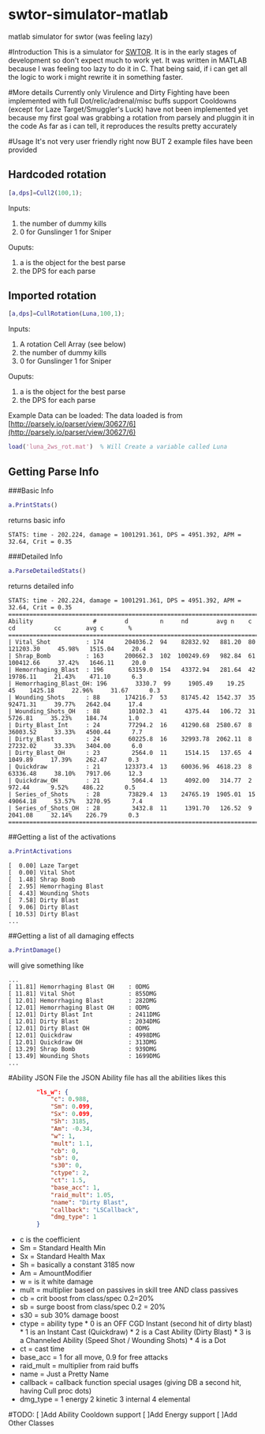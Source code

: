 # swtor-simulator-matlab
matlab simulator for swtor (was feeling lazy)

#Introduction
This is a simulator for [SWTOR](http://www.swtor.com). It is in the early stages of development so don't expect much to work yet.
It was written in MATLAB because I was feeling too lazy to do it in C. That being said, if i can get all the logic to work i might rewrite it in something faster.

#More details
Currently only Virulence and Dirty Fighting have been implemented with full Dot/relic/adrenal/misc buffs support
Cooldowns (except for Laze Target/Smuggler's Luck) have not been implemented yet because my first goal was grabbing a rotation from parsely and pluggin it in the code
As far as i can tell, it reproduces the results pretty accurately 

#Usage
It's not very user friendly right now BUT 2 example files have been provided
## Hardcoded rotation
```MATLAB
[a,dps]=Cull2(100,1);
```
Inputs:
 1. the number of dummy kills
 2. 0 for Gunslinger 1 for Sniper
 
Ouputs:
 1. a is the object for the best parse
 2. the DPS for each parse
 
## Imported rotation
```MATLAB
[a,dps]=CullRotation(Luna,100,1);
```
Inputs:
 1. A rotation Cell Array (see below)
 2. the number of dummy kills
 3. 0 for Gunslinger 1 for Sniper
 
Ouputs:
 1. a is the object for the best parse
 2. the DPS for each parse
 

Example Data can be loaded:
The data loaded is from [http://parsely.io/parser/view/30627/6](http://parsely.io/parser/view/30627/6)
```MATLAB
load('luna_2ws_rot.mat')  % Will Create a variable called Luna
```

## Getting Parse Info
###Basic Info
```MATLAB
a.PrintStats()
```

returns basic info
```
STATS: time - 202.224, damage = 1001291.361, DPS = 4951.392, APM =  32.64, Crit = 0.35
```

###Detailed Info
```MATLAB 
a.ParseDetailedStats()
```
returns detailed info
```
STATS: time - 202.224, damage = 1001291.361, DPS = 4951.392, APM =  32.64, Crit = 0.35
==============================================================================================================
Ability                 #        d         n     nd        avg n    c    cd           cc       avg c       %
==============================================================================================================
| Vital_Shot          : 174      204036.2  94    82832.92   881.20  80  121203.30     45.98%   1515.04     20.4
| Shrap_Bomb          : 163      200662.3  102  100249.69   982.84  61  100412.66     37.42%   1646.11     20.0
| Hemorrhaging_Blast  : 196       63159.0  154   43372.94   281.64  42   19786.11     21.43%    471.10      6.3
| Hemorrhaging_Blast_OH: 196        3330.7  99     1905.49    19.25  45    1425.18     22.96%     31.67      0.3
| Wounding_Shots      : 88       174216.7  53    81745.42  1542.37  35   92471.31     39.77%   2642.04     17.4
| Wounding_Shots_OH   : 88        10102.3  41     4375.44   106.72  31    5726.81     35.23%    184.74      1.0
| Dirty_Blast_Int     : 24        77294.2  16    41290.68  2580.67  8    36003.52     33.33%   4500.44      7.7
| Dirty_Blast         : 24        60225.8  16    32993.78  2062.11  8    27232.02     33.33%   3404.00      6.0
| Dirty_Blast_OH      : 23         2564.0  11     1514.15   137.65  4     1049.89     17.39%    262.47      0.3
| Quickdraw           : 21       123373.4  13    60036.96  4618.23  8    63336.48     38.10%   7917.06     12.3
| Quickdraw_OH        : 21         5064.4  13     4092.00   314.77  2      972.44      9.52%    486.22      0.5
| Series_of_Shots     : 28        73829.4  13    24765.19  1905.01  15   49064.18     53.57%   3270.95      7.4
| Series_of_Shots_OH  : 28         3432.8  11     1391.70   126.52  9     2041.08     32.14%    226.79      0.3
==============================================================================================================
```
##Getting a list of the activations
```MATLAB
a.PrintActivations
```

```
[  0.00] Laze Target              
[  0.00] Vital Shot               
[  1.48] Shrap Bomb               
[  2.95] Hemorrhaging Blast       
[  4.43] Wounding Shots           
[  7.58] Dirty Blast              
[  9.06] Dirty Blast              
[ 10.53] Dirty Blast              
...
```
##Getting a list of all damaging effects
```MATLAB
a.PrintDamage()
```
will give something like
```
...
[ 11.81] Hemorrhaging Blast OH    : 0DMG
[ 11.81] Vital Shot               : 855DMG
[ 12.01] Hemorrhaging Blast       : 282DMG
[ 12.01] Hemorrhaging Blast OH    : 0DMG
[ 12.01] Dirty Blast Int          : 2411DMG
[ 12.01] Dirty Blast              : 2034DMG
[ 12.01] Dirty Blast OH           : 0DMG
[ 12.01] Quickdraw                : 4998DMG
[ 12.01] Quickdraw OH             : 313DMG
[ 13.29] Shrap Bomb               : 939DMG
[ 13.49] Wounding Shots           : 1699DMG
...
```
#Ability JSON File
the JSON Ability file has all the abilities likes this 
```JSON
		"ls_w": {
			"c": 0.988,
			"Sm": 0.099,
			"Sx": 0.099,
			"Sh": 3185,
			"Am": -0.34,
			"w": 1,
			"mult": 1.1,
			"cb": 0,
			"sb": 0,
			"s30": 0,
			"ctype": 2,
			"ct": 1.5,
			"base_acc": 1,
			"raid_mult": 1.05,
			"name": "Dirty Blast",
			"callback": "LSCallback",
			"dmg_type": 1
		}
```

* c is the coefficient
* Sm = Standard Health Min
* Sx = Standard Health Max
* Sh = basically a constant 3185 now
* Am = AmountModifier
* w = is it white damage
* mult = multiplier based on passives in skill tree AND class passives
* cb = crit boost from class/spec 0.2=20%
* sb = surge boost from class/spec 0.2 = 20%
* s30 = sub 30% damage boost
* ctype = ability type 
      * 0 is an OFF CGD Instant (second hit of dirty blast) 
      * 1 is an Instant Cast (Quickdraw)
      * 2 is a Cast Ability  (Dirty Blast)
      * 3 is a Channeled Ability (Speed Shot / Wounding Shots)
      * 4 is a Dot
* ct = cast time
* base_acc = 1 for all move, 0.9 for free attacks
* raid_mult = multiplier from raid buffs
* name = Just a Pretty Name
* callback = callback function special usages (giving DB a second hit, having Cull proc dots)
* dmg_type = 
      1 energy
      2 kinetic
      3 internal
      4 elemental

#TODO:
[ ]Add Ability Cooldown support
[ ]Add Energy support
[ ]Add Other Classes


